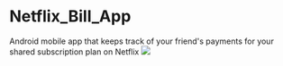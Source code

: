 # Netflix_Bill_App
Android mobile app that keeps track of your friend's payments for your shared subscription plan on Netflix
![](netflix_bill_demo.gif)
